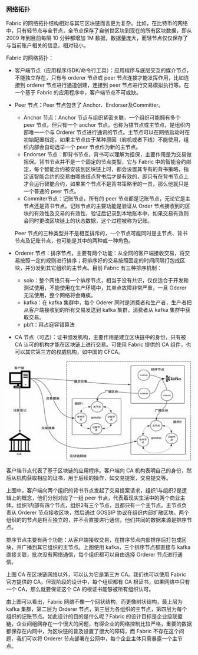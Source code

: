 ### 网络拓扑

Fabric 的网络拓扑结构相对与其它区块链而言更为复杂。比如，在比特币的网络中，只有轻节点与全节点，全节点保存了自创世区块到现在的所有区块数据，即从 2009 年到目前每隔 10 分钟都增加 1M 数据，数据量庞大，而轻节点仅仅保存了与当前账户相关的信息，相对较小。

Fabric 的网络拓扑：

* 客户端节点（应用程序/SDK/命令行工具）：应用程序与底层交互的媒介节点，不能独立存在，只有与 orderer 节点或 peer 节点连接才能发挥作用，比如连接到 orderer 节点进行通道创建，连接到 peer 节点进行交易模拟执行等。在一个基于 Fabric 的应用程序中，客户端节点不可或缺。

* Peer 节点：Peer 节点包含了 Anchor、Endorser及Committer。

  * Anchor 节点：Anchor 节点与组织紧密关联，一个组织可能拥有多个 peer 节点，但只有一个 anchor 节点，也称为锚节点或主节点，是组织内部唯一一个与 Orderer 节点进行通讯的节点。主节点可以在网络启动时在初始配置指定。如果主节点由于某种原因（宕机或者下线）不能使用，组织内部会自动选举一个 peer 节点作为新的主节点。
  * Endorser 节点：即背书节点，背书可以理解为担保，主要作用是为交易做担保。背书节点并不是一个固定的节点类型，它与 Fabric 中的智能合约绑定，每个智能合约被安装到区块链上时，都会设置其专有的背书策略，指定该智能合约的交易由哪些结点背书后才是有效的，即只有在背书节点上才会运行智能合约，如果某个节点不是背书策略里的一员，那么他就只是一个普通的 peer 节点。
  * Commiter节点：记账节点，所有的 peer 节点都是记账节点，无论它是主节点还是背书节点。记账节点的主要功能是验证从 Order 节点接收到的区块的有效性及交易的有效性，验证后记录到本地账本中，如果交易有效则会同时更改区块链上的状态数据，这个过程被称为记账。

  Peer 节点的三种类型并不是相互排斥的，一个节点可能同时是主节点、背书节点及记账节点，也可能是其中的两种或一种角色。

* Orderer 节点：排序节点，主要有两个功能：从全网的客户端接收交易，将交易按照一定的规则进行排序；将排序好的交易按照固定的时间间隔打包成区块，并分发到其它组织的主节点。目前 Fabric 有三种排序机制：

  * solo：整个网络只有一个排序节点，相当于没有共识，仅仅适合于开发和测试使用，不能使用在生产环境中，其单点故障非常严重，一旦 Oderer 无法使用，整个网络将会瘫痪。
  * kafka：在 kafka 集群中，每个 Oderer 同时是消费者和生产者，生产者把从客户端接收到的所有交易发送到 kafka 集群，消费者从 kafka 集群中获取交易。
  * pbft：拜占庭容错算法

* CA 节点（可选）：证书颁发机构，主要作用是建立区块链中的身份，只有被 CA 认可的机构才能在区块链上进行交易。可使用 Fabric 提供的 CA 组件，也可以其它第三方的权威机构，如中国的 CFCA。

![网络拓扑图](img/网络拓扑图.png)

客户端节点代表了基于区块链的应用程序。客户端向 CA 机构表明自己的身份，然后从机构获取相应的证书，用于后续的操作，如交易提案，交易提交等。

上图中，客户端向两个组织的背书节点发起了交易提案请求，组织1与组织2是逻辑上的概念，他们分别对应了一组 peer 节点，代表着现实生活中的两个商业主体。组织1内部有四个节点，组织2有三个节点，且都只有一个主节点。主节点负责从 Orderer 节点接收区块，然后通过 GOSSIP 协议在组织内部扩散区块。两个组织的的节点是相互独立的，并不会直接进行通信，他们共同的数据来源是排序节点。

排序节点主要有两个功能：从客户端接收交易，在排序节点内部排序后打包成区块，并广播到其它组织的主节点。上图使用 kafka，三个排序节点都直接与 kafka 直接关联，批次没有网络通信，每个组织都可以自由选择 Orderer 节点进行通信。

上图 CA 在区块链网络以外，可以认为它是第三方 CA。我们也可以使用 Fabric 官方提供的 CA，但现阶段的设计中，每个组织都有 CA 根证书，如果网络中只有一个 CA，那么就要保证这个 CA 的根证书能够被所有组织认可。

由上图可以看出，Fabric 网络不像一个网状结构，而更像树状结构，最上层为 kafka 集群，第二层为 Orderer 节点，第三层为各组织的主节点，第四层为每个组织的记账节点。如此设计的目的是什么呢？Fabric 的设计目标是企业级联盟链，企业间组网存在一个很大的问题，有得企业的网络控制比较严格，重要的数据都保存在内网中，为区块链的普及设置了很大的障碍，而 Fabric 不存在这个问题，我们可以将 Orderer 节点部署在公网中，每个企业主体只需暴露一个主节点。